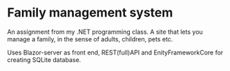 # Family management system

An assignment from my .NET programming class.
A site that lets you manage a family, in the sense of adults, children, pets etc.

Uses Blazor-server as front end, REST(full)API and EnityFrameworkCore for creating SQLite database.


